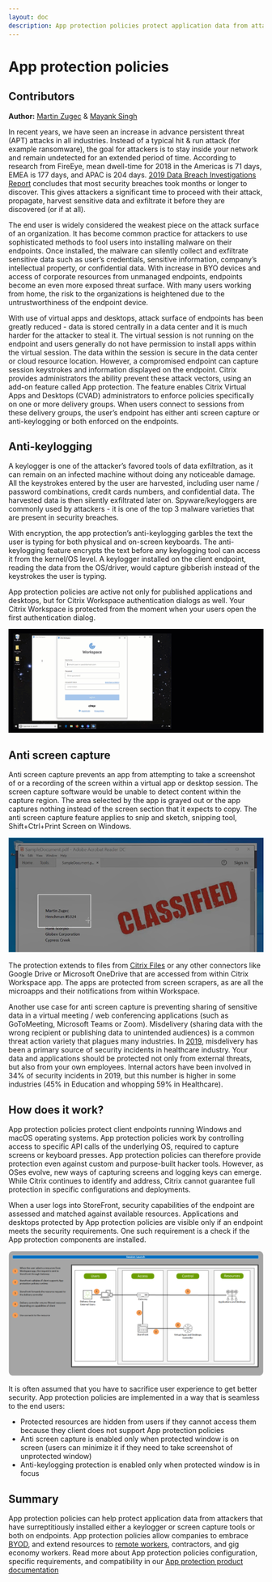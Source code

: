 ```yaml
---
layout: doc
description: App protection policies protect application data from attacks based on keyloggers and/or screen capture tools. Allow companies to embrace BYOD, and extend resources to remote workers, contractors, and gig economy workers.
---
```

# App protection policies

## Contributors

**Author:** [Martin Zugec](https://twitter.com/MartinZugec) & [Mayank Singh](https://twitter.com/techmayank)

In recent years, we have seen an increase in advance persistent threat (APT) attacks in all industries. Instead of a typical hit & run attack (for example ransomware), the goal for attackers is to stay inside your network and remain undetected for an extended period of time. According to research from FireEye, mean dwell-time for 2018 in the Americas is 71 days, EMEA is 177 days, and APAC is 204 days. [2019 Data Breach Investigations Report](https://enterprise.verizon.com/resources/reports/dbir/) concludes that most security breaches took months or longer to discover. This gives attackers a significant time to proceed with their attack, propagate, harvest sensitive data and exfiltrate it before they are discovered (or if at all).

The end user is widely considered the weakest piece on the attack surface of an organization. It has become common practice for attackers to use sophisticated methods to fool users into installing malware on their endpoints. Once installed, the malware can silently collect and exfiltrate sensitive data such as user’s credentials, sensitive information, company’s intellectual property, or confidential data. With increase in BYO devices and access of corporate resources from unmanaged endpoints, endpoints become an even more exposed threat surface. With many users working from home, the risk to the organizations is heightened due to the untrustworthiness of the endpoint device.

With use of virtual apps and desktops, attack surface of endpoints has been greatly reduced - data is stored centrally in a data center and it is much harder for the attacker to steal it. The virtual session is not running on the endpoint and users generally do not have permission to install apps within the virtual session. The data within the session is secure in the data center or cloud resource location. However, a compromised endpoint can capture session keystrokes and information displayed on the endpoint. Citrix provides administrators the ability prevent these attack vectors, using an add-on feature called App protection. The feature enables Citrix Virtual Apps and Desktops (CVAD) administrators to enforce policies specifically on one or more delivery groups. When users connect to sessions from these delivery groups, the user’s endpoint has either anti screen capture or anti-keylogging or both enforced on the endpoints.

## Anti-keylogging

A keylogger is one of the attacker’s favored tools of data exfiltration, as it can remain on an infected machine without doing any noticeable damage. All the keystrokes entered by the user are harvested, including user name / password combinations, credit cards numbers, and confidential data. The harvested data is then silently exfiltrated later on. Spyware/keyloggers are commonly used by attackers - it is one of the top 3 malware varieties that are present in security breaches.

With encryption, the app protection’s anti-keylogging garbles the text the user is typing for both physical and on-screen keyboards. The anti-keylogging feature encrypts the text before any keylogging tool can access it from the kernel/OS level. A keylogger installed on the client endpoint, reading the data from the OS/driver, would capture gibberish instead of the keystrokes the user is typing.

App protection policies are active not only for published applications and desktops, but for Citrix Workspace authentication dialogs as well. Your Citrix Workspace is protected from the moment when your users open the first authentication dialog.

[![Citrix App protection policies anti keylogging](/en-us/tech-zone/learn/media/tech-briefs_app-protection-policies_anti-keylogging.gif)](/en-us/tech-zone/learn/media/tech-briefs_app-protection-policies_anti-keylogging.gif)

## Anti screen capture

Anti screen capture prevents an app from attempting to take a screenshot of or a recording of the screen within a virtual app or desktop session. The screen capture software would be unable to detect content within the capture region. The area selected by the app is grayed out or the app captures nothing instead of the screen section that it expects to copy. The anti screen capture feature applies to snip and sketch, snipping tool, Shift+Ctrl+Print Screen on Windows.

[![Citrix App protection policies anti screen capture](/en-us/tech-zone/learn/media/tech-briefs_app-protection-policies_2-anti-screen-capture-ss.png)](/en-us/tech-zone/learn/media/tech-briefs_app-protection-policies_2-anti-screen-capture-ss.png)

The protection extends to files from [Citrix Files](/en-us/mobile-productivity-apps/citrix-files.html) or any other connectors like Google Drive or Microsoft OneDrive that are accessed from within Citrix Workspace app. The apps are protected from screen scrapers, as are all the microapps and their notifications from within Workspace.

Another use case for anti screen capture is preventing sharing of sensitive data in a virtual meeting / web conferencing applications (such as GoToMeeting, Microsoft Teams or Zoom). Misdelivery (sharing data with the wrong recipient or publishing data to unintended audiences) is a common threat action variety that plagues many industries. In [2019](https://enterprise.verizon.com/resources/reports/dbir/), misdelivery has been a primary source of security incidents in healthcare industry. Your data and applications should be protected not only from external threats, but also from your own employees. Internal actors have been involved in 34% of security incidents in 2019, but this number is higher in some industries (45% in Education and whopping 59% in Healthcare).

## How does it work?

App protection policies protect client endpoints running Windows and macOS operating systems. App protection policies work by controlling access to specific API calls of the underlying OS, required to capture screens or keyboard presses. App protection policies can therefore provide protection even against custom and purpose-built hacker tools. However, as OSes evolve, new ways of capturing screens and logging keys can emerge. While Citrix continues to identify and address, Citrix cannot guarantee full protection in specific configurations and deployments.

When a user logs into StoreFront, security capabilities of the endpoint are assessed and matched against available resources. Applications and desktops protected by App protection policies are visible only if an endpoint meets the security requirements. One such requirement is a check if the App protection components are installed.

[![App protection diagram](/en-us/tech-zone/learn/media/tech-briefs_app-protection-policies_diagram.png)](/en-us/tech-zone/learn/media/tech-briefs_app-protection-policies_diagram.png)

It is often assumed that you have to sacrifice user experience to get better security. App protection policies are implemented in a way that is seamless to the end users:

*  Protected resources are hidden from users if they cannot access them because they client does not support App protection policies
*  Anti screen capture is enabled only when protected window is on screen (users can minimize it if they need to take screenshot of unprotected window)
*  Anti-keylogging protection is enabled only when protected window is in focus

## Summary

App protection policies can help protect application data from attackers that have surreptitiously installed either a keylogger or screen capture tools or both on endpoints. App protection policies allow companies to embrace [BYOD](https://www.citrix.com/glossary/byod.html), and extend resources to [remote workers](/en-us/tech-zone/learn/tech-briefs/business-continuity.html), contractors, and gig economy workers. Read more about App protection policies configuration, specific requirements, and compatibility in our [App protection product documentation](/en-us/citrix-virtual-apps-desktops/secure/app-protection.html)

